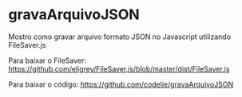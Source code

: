 # gravaArquivoJSON
Mostro como gravar arquivo formato JSON no Javascript utilizando FileSaver.js

Para baixar o FileSaver: https://github.com/eligrey/FileSaver.js/blob/master/dist/FileSaver.js

Para baixar o código: https://github.com/codelie/gravaArquivoJSON
